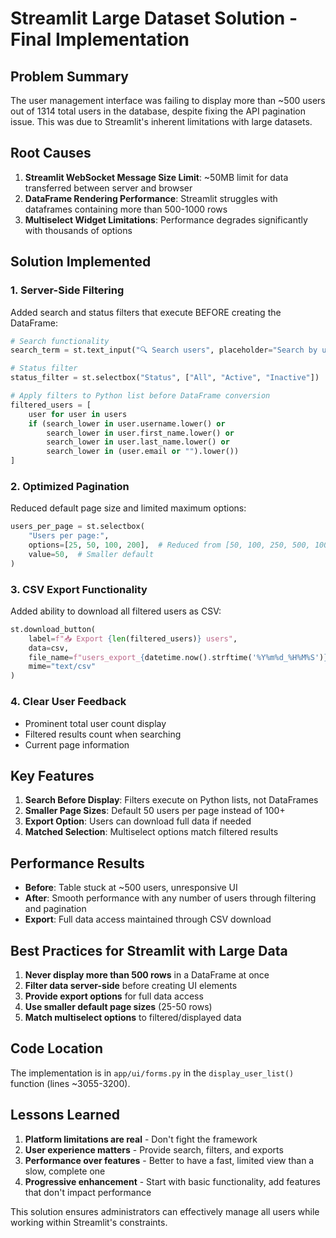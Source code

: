 # Streamlit Large Dataset Solution - Final Implementation

## Problem Summary

The user management interface was failing to display more than ~500 users out of 1314 total users in the database, despite fixing the API pagination issue. This was due to Streamlit's inherent limitations with large datasets.

## Root Causes

1. **Streamlit WebSocket Message Size Limit**: ~50MB limit for data transferred between server and browser
2. **DataFrame Rendering Performance**: Streamlit struggles with dataframes containing more than 500-1000 rows
3. **Multiselect Widget Limitations**: Performance degrades significantly with thousands of options

## Solution Implemented

### 1. **Server-Side Filtering**
Added search and status filters that execute BEFORE creating the DataFrame:

```python
# Search functionality
search_term = st.text_input("🔍 Search users", placeholder="Search by username, name, or email...")

# Status filter
status_filter = st.selectbox("Status", ["All", "Active", "Inactive"])

# Apply filters to Python list before DataFrame conversion
filtered_users = [
    user for user in users
    if (search_lower in user.username.lower() or
        search_lower in user.first_name.lower() or
        search_lower in user.last_name.lower() or
        search_lower in (user.email or "").lower())
]
```

### 2. **Optimized Pagination**
Reduced default page size and limited maximum options:

```python
users_per_page = st.selectbox(
    "Users per page:",
    options=[25, 50, 100, 200],  # Reduced from [50, 100, 250, 500, 1000]
    value=50,  # Smaller default
)
```

### 3. **CSV Export Functionality**
Added ability to download all filtered users as CSV:

```python
st.download_button(
    label=f"📥 Export {len(filtered_users)} users",
    data=csv,
    file_name=f"users_export_{datetime.now().strftime('%Y%m%d_%H%M%S')}.csv",
    mime="text/csv"
)
```

### 4. **Clear User Feedback**
- Prominent total user count display
- Filtered results count when searching
- Current page information

## Key Features

1. **Search Before Display**: Filters execute on Python lists, not DataFrames
2. **Smaller Page Sizes**: Default 50 users per page instead of 100+
3. **Export Option**: Users can download full data if needed
4. **Matched Selection**: Multiselect options match filtered results

## Performance Results

- **Before**: Table stuck at ~500 users, unresponsive UI
- **After**: Smooth performance with any number of users through filtering and pagination
- **Export**: Full data access maintained through CSV download

## Best Practices for Streamlit with Large Data

1. **Never display more than 500 rows** in a DataFrame at once
2. **Filter data server-side** before creating UI elements
3. **Provide export options** for full data access
4. **Use smaller default page sizes** (25-50 rows)
5. **Match multiselect options** to filtered/displayed data

## Code Location

The implementation is in `app/ui/forms.py` in the `display_user_list()` function (lines ~3055-3200).

## Lessons Learned

1. **Platform limitations are real** - Don't fight the framework
2. **User experience matters** - Provide search, filters, and exports
3. **Performance over features** - Better to have a fast, limited view than a slow, complete one
4. **Progressive enhancement** - Start with basic functionality, add features that don't impact performance

This solution ensures administrators can effectively manage all users while working within Streamlit's constraints. 